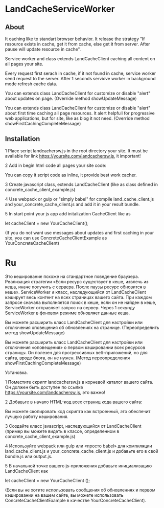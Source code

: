 # LandCacheServiceWorker

## About
It caching like to standart browser behavior.
It release the strategy "If resource exists in cache, get it from cache, else get it from server. After pause  will  update resource in cache".

Service worker and class extends LandCacheClient caching all content on all pages your site.

Every request first serach in cache, if it not found in cache, service worker send request to the server.
After 1 seconds servicve worker in background mode refresh cache data.

You can extends class LandCacheClient for customize or disable "alert" about updates on page.
(Override method showUpdateMessage)

You can extends class LandCacheClient for customize or disable "alert" about first time caching all page resources.
It alert helpfull for progressive web applications, but for site, like as blog it not need.
(Override method showFirstCachingCompleteMessage)

## Installation

1 Place script landcachersw.js in the root directory your site.
It must be available for link https://yoursite.com/landcachersw.js, it important!

2 Add in begin html code all pages your site code:
  <script src="/js/landcacherswinstaller.js"></script>
You can copy it script code as inline, it provide best work cacher.

3 Create javascript class, extends LandCacheClient (like as class defined in concrete_cache_client_example.js)

4 Use webpack or gulp or "simply babel" for compile land_cache_client.js and  your_concrete_cache_client.js and add it 
in your result bundle. 

5 In start point your js app add initalization CacheClient like as 

  let cacheClient = new YourCacheClient();
  
(If you do not want use messages about updates and first caching in your site, you can use ConcreteCacheClientExample as YourConcreteCacheClient)



# Ru
Это кеширование похоже на стандартное поведение браузера. Реализация стратегии
«Если ресурс существует в кеше, извлечь из кеша, иначе получить с сервера.
После паузы ресурс обновится в кеше».
ServiceWorker и класс, наследующийся от LandCacheClient кэширует весь контент на всех страницах вашего сайта.
При каждом запросе сначала выполняется поиск в кеше, если он не найден в кеше, 
ServiceWorker отправляет запрос на сервер.
Через 1 секунду ServiceWorker в фоновом режиме обновляет данные кеша.

Вы можете расширить класс LandCacheClient для настройки или отключения оповещения об обновлениях на странице.
(Переопределить метод showUpdateMessage)

Вы можете расширить класс LandCacheClient для настройки или отключения «оповещения» о первом кэшировании
всех ресурсов страницы.
Он полезен для прогрессивных веб-приложений, но для сайта, вроде блога, он не нужен.
(Метод переопределения showFirstCachingCompleteMessage)

Установка.

1 Поместите скрипт landcachersw.js в корневой каталог вашего сайта.
Он должен быть доступен по ссылке https://yoursite.com/landcachersw.js, это важно!

2 Добавьте в начало HTML-код всех страниц кода вашего сайта:
<script src = "/js/landcacherswinstaller.js"></script>

Вы можете скопировать код скрипта как встроенный, это обеспечит лучшую работу кэширования.


3 Создайте класс javascript, наследующийся от LandCacheClient 
(пример вы можете видеть в классе, определенном в concrete_cache_client_example.js)


4 Используйте webpack или gulp или «просто babel» для компиляции 
land_cache_client.js и your_concrete_cache_client.js 
и добавьте его в свой bundle.js или output.js.


5 В начальной точке вашего js-приложения добавьте инициализацию LandCacheClient как


let cacheClient = new YourCacheClient ();

(Если вы не хотите использовать сообщения об обновлениях и первом кэшировании на вашем сайте, 
вы можете использовать ConcreteCacheClientExample в качестве YourConcreteCacheClient).


